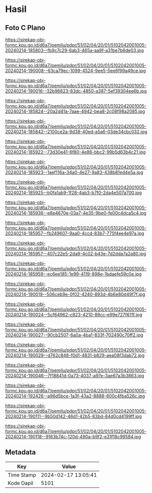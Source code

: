 # Hasil

## Foto C Plano

https://sirekap-obj-formc.kpu.go.id/d6a7/pemilu/pdpr/51/02/04/20/01/5102042001005-20240214-185803--fb9c7c29-6ab3-465a-aa9f-a31be7b6de03.jpg

https://sirekap-obj-formc.kpu.go.id/d6a7/pemilu/pdpr/51/02/04/20/01/5102042001005-20240214-190008--63ca79ec-1099-4524-9ee5-5ee6f99a49ce.jpg

https://sirekap-obj-formc.kpu.go.id/d6a7/pemilu/pdpr/51/02/04/20/01/5102042001005-20240214-190016--32b96623-83dc-4850-a387-5ef39304ee6b.jpg

https://sirekap-obj-formc.kpu.go.id/d6a7/pemilu/pdpr/51/02/04/20/01/5102042001005-20240214-185824--20a2d41a-7aae-4942-bea8-2c08f98a2085.jpg

https://sirekap-obj-formc.kpu.go.id/d6a7/pemilu/pdpr/51/02/04/20/01/5102042001005-20240214-185842--2100ce2a-9d38-40ed-a5a6-03de34cbc032.jpg

https://sirekap-obj-formc.kpu.go.id/d6a7/pemilu/pdpr/51/02/04/20/01/5102042001005-20240214-185922--73d30e41-6f80-4e86-bbc2-99b5d63b4c21.jpg

https://sirekap-obj-formc.kpu.go.id/d6a7/pemilu/pdpr/51/02/04/20/01/5102042001005-20240214-185923--1aef116a-34a0-4e27-9a83-438b81ed4e5a.jpg

https://sirekap-obj-formc.kpu.go.id/d6a7/pemilu/pdpr/51/02/04/20/01/5102042001005-20240214-185925--b0fa1ab9-1f28-4ab3-b7f0-2da4e507a700.jpg

https://sirekap-obj-formc.kpu.go.id/d6a7/pemilu/pdpr/51/02/04/20/01/5102042001005-20240214-185936--e8e4670e-03a7-4e35-9be0-fe00c4dca5c4.jpg

https://sirekap-obj-formc.kpu.go.id/d6a7/pemilu/pdpr/51/02/04/20/01/5102042001005-20240214-185957--fb249607-9aa0-4ccd-83b7-775f4ee4e97a.jpg

https://sirekap-obj-formc.kpu.go.id/d6a7/pemilu/pdpr/51/02/04/20/01/5102042001005-20240214-185957--407c22e5-2da9-4c02-b43e-7d2dda7a2a80.jpg

https://sirekap-obj-formc.kpu.go.id/d6a7/pemilu/pdpr/51/02/04/20/01/5102042001005-20240214-185959--ec6ee185-1e99-4119-898e-1bdaefe59c0e.jpg

https://sirekap-obj-formc.kpu.go.id/d6a7/pemilu/pdpr/51/02/04/20/01/5102042001005-20240214-190019--506ceb9e-0f02-4240-893d-4b6e80d49f7f.jpg

https://sirekap-obj-formc.kpu.go.id/d6a7/pemilu/pdpr/51/02/04/20/01/5102042001005-20240214-190024--5cf64962-c823-4210-89cc-e99e727f611f.jpg

https://sirekap-obj-formc.kpu.go.id/d6a7/pemilu/pdpr/51/02/04/20/01/5102042001005-20240214-190027--90cb2507-6a0a-4ba1-833f-702490c70ff2.jpg

https://sirekap-obj-formc.kpu.go.id/d6a7/pemilu/pdpr/51/02/04/20/01/5102042001005-20240214-190029--d762c848-f0d1-4831-b829-aea08f3dab72.jpg

https://sirekap-obj-formc.kpu.go.id/d6a7/pemilu/pdpr/51/02/04/20/01/5102042001005-20240214-190046--7f18841d-0a73-4037-a97e-3ae67a3b3863.jpg

https://sirekap-obj-formc.kpu.go.id/d6a7/pemilu/pdpr/51/02/04/20/01/5102042001005-20240214-192426--a96d5bce-1a3f-43a2-8888-600c4fba526c.jpg

https://sirekap-obj-formc.kpu.go.id/d6a7/pemilu/pdpr/51/02/04/20/01/5102042001005-20240214-190111--9b50d142-46d1-42b5-83bd-84d0cd4199ff.jpg

https://sirekap-obj-formc.kpu.go.id/d6a7/pemilu/pdpr/51/02/04/20/01/5102042001005-20240214-190118--9163b74c-120d-490a-b9f2-e31f18c99584.jpg


## Metadata

| Key        | Value               |
| ---------- | ------------------- |
| Time Stamp | 2024-02-17 13:05:41 |
| Kode Dapil | 5101                |



